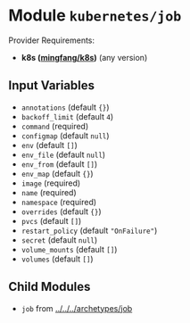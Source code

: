 
# Module `kubernetes/job`

Provider Requirements:
* **k8s ([mingfang/k8s](https://registry.terraform.io/providers/mingfang/k8s/latest))** (any version)

## Input Variables
* `annotations` (default `{}`)
* `backoff_limit` (default `4`)
* `command` (required)
* `configmap` (default `null`)
* `env` (default `[]`)
* `env_file` (default `null`)
* `env_from` (default `[]`)
* `env_map` (default `{}`)
* `image` (required)
* `name` (required)
* `namespace` (required)
* `overrides` (default `{}`)
* `pvcs` (default `[]`)
* `restart_policy` (default `"OnFailure"`)
* `secret` (default `null`)
* `volume_mounts` (default `[]`)
* `volumes` (default `[]`)

## Child Modules
* `job` from [../../../archetypes/job](../../../archetypes/job)

